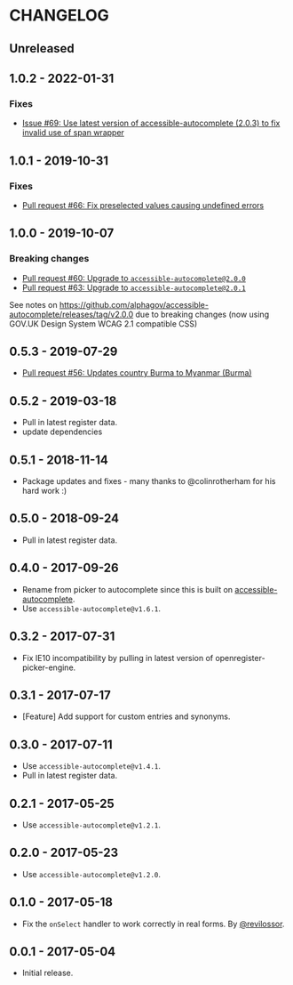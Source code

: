 # CHANGELOG

## Unreleased

## 1.0.2 - 2022-01-31

### Fixes

- [Issue #69: Use latest version of accessible-autocomplete (2.0.3) to fix invalid use of span wrapper](https://github.com/alphagov/govuk-country-and-territory-autocomplete/issues/69) 

## 1.0.1 - 2019-10-31

### Fixes

- [Pull request #66: Fix preselected values causing undefined errors](https://github.com/alphagov/govuk-country-and-territory-autocomplete/pull/66)

## 1.0.0 - 2019-10-07

### Breaking changes

- [Pull request #60: Upgrade to `accessible-autocomplete@2.0.0`](https://github.com/alphagov/govuk-country-and-territory-autocomplete/pull/60)
- [Pull request #63: Upgrade to `accessible-autocomplete@2.0.1`](https://github.com/alphagov/govuk-country-and-territory-autocomplete/pull/63)

See notes on https://github.com/alphagov/accessible-autocomplete/releases/tag/v2.0.0 due to breaking changes (now using GOV.UK Design System WCAG 2.1 compatible CSS)

## 0.5.3 - 2019-07-29

- [Pull request #56: Updates country Burma to Myanmar (Burma)](https://github.com/alphagov/govuk-country-and-territory-autocomplete/pull/56)

## 0.5.2 - 2019-03-18

- Pull in latest register data.
- update dependencies

## 0.5.1 - 2018-11-14

- Package updates and fixes - many thanks to @colinrotherham for his hard work :)

## 0.5.0 - 2018-09-24

- Pull in latest register data.

## 0.4.0 - 2017-09-26

- Rename from picker to autocomplete since this is built on [accessible-autocomplete](https://github.com/alphagov/accessible-autocomplete).
- Use `accessible-autocomplete@v1.6.1`.

## 0.3.2 - 2017-07-31

- Fix IE10 incompatibility by pulling in latest version of openregister-picker-engine.

## 0.3.1 - 2017-07-17

- [Feature] Add support for custom entries and synonyms.

## 0.3.0 - 2017-07-11

- Use `accessible-autocomplete@v1.4.1`.
- Pull in latest register data.

## 0.2.1 - 2017-05-25

- Use `accessible-autocomplete@v1.2.1`.

## 0.2.0 - 2017-05-23

- Use `accessible-autocomplete@v1.2.0`.

## 0.1.0 - 2017-05-18

- Fix the `onSelect` handler to work correctly in real forms. By [@revilossor](https://github.com/revilossor).

## 0.0.1 - 2017-05-04

- Initial release.
